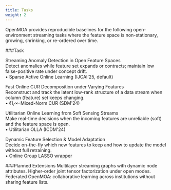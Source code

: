 ```yaml
---
title: Tasks
weight: 2
---
```


OpenMOA provides reproducible baselines for the following open-environment streaming tasks where the feature space is non-stationary, growing, shrinking, or re-ordered over time.

###Task	

Streaming Anomaly Detection in Open Feature Spaces	
Detect anomalies while feature set expands or contracts; maintain low false-positive rate under concept drift.	
• Sparse Active Online Learning (IJCAI'25, default)


Fast Online CUR Decomposition under Varying Features	
Reconstruct and track the latent low-rank structure of a data stream when column (feature) set keeps changing.	
• ℓ1,∞-Mixed-Norm CUR (SDM'24)

Utilitarian Online Learning from Soft Sensing Streams	
Make real-time decisions when the incoming features are unreliable (soft) and the feature space is open.	
• Utilitarian OLLA (ICDM'24)

Dynamic Feature Selection & Model Adaptation	
Decide on-the-fly which new features to keep and how to update the model without full retraining.	
• Online Group LASSO wrapper



###Planned Extensions
Multilayer streaming graphs with dynamic node attributes.
Higher-order joint tensor factorization under open modes.
Federated OpenMOA: collaborative learning across institutions without sharing feature lists.
